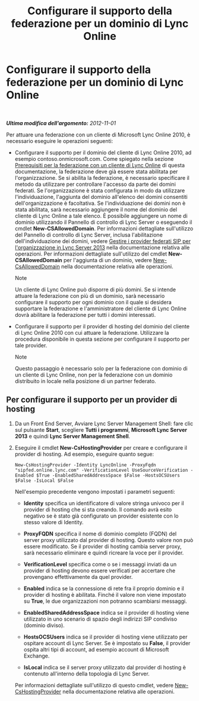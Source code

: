 ﻿---
title: Configurare il supporto della federazione per un dominio di Lync Online
TOCTitle: Configurare il supporto della federazione per un dominio di Lync Online
ms:assetid: 19d5d5be-cd7f-47b8-b6c5-651a3191def7
ms:mtpsurl: https://technet.microsoft.com/it-it/library/Hh202166(v=OCS.15)
ms:contentKeyID: 49299832
ms.date: 08/24/2015
mtps_version: v=OCS.15
ms.translationtype: HT
---

# Configurare il supporto della federazione per un dominio di Lync Online

 

_**Ultima modifica dell'argomento:** 2012-11-01_

Per attuare una federazione con un cliente di Microsoft Lync Online 2010, è necessario eseguire le operazioni seguenti:

  - Configurare il supporto per il dominio del cliente di Lync Online 2010, ad esempio contoso.onmicrosoft.com. Come spiegato nella sezione [Prerequisiti per la federazione con un cliente di Lync Online](lync-server-2013-prerequisites-for-federating-with-a-lync-online-customer.md) di questa documentazione, la federazione deve già essere stata abilitata per l'organizzazione. Se si abilita la federazione, è necessario specificare il metodo da utilizzare per controllare l'accesso da parte dei domini federati. Se l'organizzazione è stata configurata in modo da utilizzare l'individuazione, l'aggiunta del dominio all'elenco dei domini consentiti dell'organizzazione è facoltativa. Se l'individuazione dei domini non è stata abilitata, sarà necessario aggiungere il nome del dominio del cliente di Lync Online a tale elenco. È possibile aggiungere un nome di dominio utilizzando il Pannello di controllo di Lync Server o eseguendo il cmdlet **New-CSAllowedDomain**. Per informazioni dettagliate sull'utilizzo del Pannello di controllo di Lync Server, inclusa l'abilitazione dell'individuazione dei domini, vedere [Gestire i provider federati SIP per l'organizzazione in Lync Server 2013](lync-server-2013-manage-sip-federated-providers-for-your-organization.md) nella documentazione relativa alle operazioni. Per informazioni dettagliate sull'utilizzo del cmdlet **New-CSAllowedDomain** per l'aggiunta di un dominio, vedere [New-CsAllowedDomain](https://docs.microsoft.com/en-us/powershell/module/skype/New-CsAllowedDomain) nella documentazione relativa alle operazioni.
    

    > [!NOTE]
    > Un cliente di Lync Online può disporre di più domini. Se si intende attuare la federazione con più di un dominio, sarà necessario configurare il supporto per ogni dominio con il quale si desidera supportare la federazione e l'amministratore del cliente di Lync Online dovrà abilitare la federazione per tutti i domini interessati.



  - Configurare il supporto per il provider di hosting del dominio del cliente di Lync Online 2010 con cui attuare la federazione. Utilizzare la procedura disponibile in questa sezione per configurare il supporto per tale provider.
    

    > [!NOTE]
    > Questo passaggio è necessario solo per la federazione con dominio di un cliente di Lync Online, non per la federazione con un dominio distribuito in locale nella posizione di un partner federato.



## Per configurare il supporto per un provider di hosting

1.  Da un Front End Server, Avviare Lync Server Management Shell: fare clic sul pulsante **Start**, scegliere **Tutti i programmi**, **Microsoft Lync Server 2013** e quindi **Lync Server Management Shell**.

2.  Eseguire il cmdlet **New-CsHostingProvider** per creare e configurare il provider di hosting. Ad esempio, eseguire quanto segue:
    
        New-CsHostingProvider -Identity LyncOnline -ProxyFqdn "sipfed.online.lync.com" -VerificationLevel UseSourceVerification -Enabled $True -EnabledSharedAddressSpace $False -HostsOCSUsers $False -IsLocal $False
    
    Nell'esempio precedente vengono impostati i parametri seguenti:
    
      - **Identity** specifica un identificatore di valore stringa univoco per il provider di hosting che si sta creando. Il comando avrà esito negativo se è stato già configurato un provider esistente con lo stesso valore di Identity.
    
      - **ProxyFQDN** specifica il nome di dominio completo (FQDN) del server proxy utilizzato dal provider di hosting. Questo valore non può essere modificato. Se il provider di hosting cambia server proxy, sarà necessario eliminare e quindi ricreare la voce per il provider.
    
      - **VerificationLevel** specifica come o se i messaggi inviati da un provider di hosting devono essere verificati per accertare che provengano effettivamente da quel provider.
    
      - **Enabled** indica se la connessione di rete fra il proprio dominio e il provider di hosting è abilitata. Finché il valore non viene impostato su **True**, le due organizzazioni non potranno scambiarsi messaggi.
    
      - **EnabledSharedAddressSpace** indica se il provider di hosting viene utilizzato in uno scenario di spazio degli indirizzi SIP condiviso (dominio diviso).
    
      - **HostsOCSUsers** indica se il provider di hosting viene utilizzato per ospitare account di Lync Server. Se è impostato su **False**, il provider ospita altri tipi di account, ad esempio account di Microsoft Exchange.
    
      - **IsLocal** indica se il server proxy utilizzato dal provider di hosting è contenuto all'interno della topologia di Lync Server.
    
    Per informazioni dettagliate sull'utilizzo di questo cmdlet, vedere [New-CsHostingProvider](https://docs.microsoft.com/en-us/powershell/module/skype/New-CsHostingProvider) nella documentazione relativa alle operazioni.


